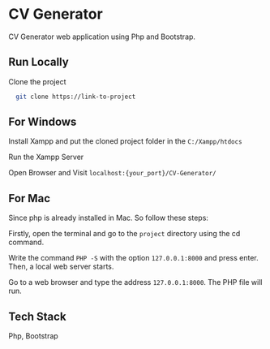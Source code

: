 
# CV Generator

CV Generator web application using Php and Bootstrap.





## Run Locally

Clone the project

```bash
  git clone https://link-to-project
```
## For Windows

Install Xampp and put the cloned project folder in the `C:/Xampp/htdocs`

Run the Xampp Server

Open Browser and Visit `localhost:{your_port}/CV-Generator/`

## For Mac

Since php is already installed in Mac. So follow these steps:

Firstly, open the terminal and go to the `project` directory using the cd command.

Write the command `PHP -S` with the option `127.0.0.1:8000` and press enter. Then, a local web server starts.

Go to a web browser and type the address `127.0.0.1:8000`. The PHP file will run.




## Tech Stack



Php, Bootstrap

